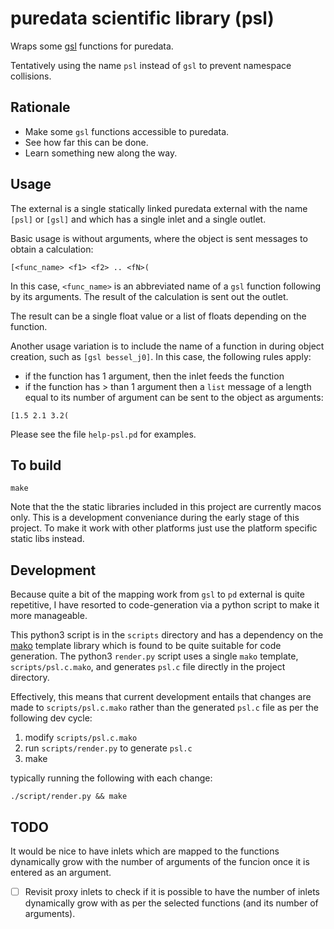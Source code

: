 # puredata scientific library (psl)

Wraps some [gsl](https://www.gnu.org/software/gsl/) functions for puredata.

Tentatively using the name `psl` instead of `gsl` to prevent namespace collisions.

## Rationale

- Make some `gsl` functions accessible to puredata.
- See how far this can be done.
- Learn something new along the way.

## Usage

The external is a single statically linked puredata external with the name `[psl]` or `[gsl]` and which has a single inlet and a single outlet.

Basic usage is without arguments, where the object is sent messages to obtain a calculation:

```
[<func_name> <f1> <f2> .. <fN>(
```

In this case, `<func_name>` is an abbreviated name of a `gsl` function following by its arguments. The result of the calculation is sent out the outlet.

The result can be a single float value or a list of floats depending on the function.

Another usage variation is to include the name of a function in during object creation, such as `[gsl bessel_j0]`. In this case, the following rules apply:

- if the function has 1 argument, then the inlet feeds the function
- if the function has > than 1 argument then a `list` message of a length equal to its number of argument can be sent to the object as arguments:

```
[1.5 2.1 3.2(
```

Please see the file `help-psl.pd` for examples.


## To build


```
make
```

Note that the the static libraries included in this project are currently macos only. This is
a development conveniance during the early stage of this project. To make it work with other platforms just use the platform specific static libs instead.


## Development

Because quite a bit of the mapping work from `gsl` to `pd` external is quite repetitive, I have resorted to code-generation via a python script to make it more manageable.

This python3 script is in the `scripts` directory and has a dependency on the [mako](https://www.makotemplates.org) template library which is found to be quite suitable for code generation. The python3 `render.py` script uses a single `mako` template, `scripts/psl.c.mako`, and generates `psl.c` file directly in the project directory.

Effectively, this means that current development entails that changes are made to `scripts/psl.c.mako` rather than the generated `psl.c` file as per the following dev cycle:

1. modify `scripts/psl.c.mako`
2. run `scripts/render.py` to generate `psl.c`
3. make

typically running the following with each change:

```
./script/render.py && make
```

## TODO

It would be nice to have inlets which are mapped to the functions dynamically grow with the number of arguments of the funcion once it is entered as an argument.

- [ ] Revisit proxy inlets to check if it is possible to have the number of inlets dynamically grow with as per the selected functions (and its number of arguments).


